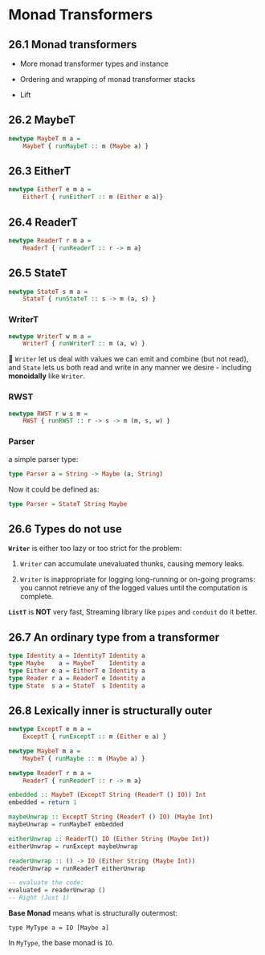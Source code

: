 # Monad Transformers

## 26.1 Monad transformers

* More monad transformer types and instance

* Ordering and wrapping of monad transformer stacks

* Lift

## 26.2 MaybeT

```haskell
newtype MaybeT m a =
    MaybeT { runMaybeT :: m (Maybe a) }
```

## 26.3 EitherT

```haskell
newtype EitherT e m a =
    EitherT { runEitherT :: m (Either e a)}
```

## 26.4 ReaderT

```haskell
newtype ReaderT r m a =
    ReaderT { runReaderT :: r -> m a}
```


## 26.5 StateT

```haskell
newtype StateT s m a =
    StateT { runStateT :: s -> m (a, s) }
```

### WriterT

```haskell
newtype WriterT w m a = 
    WriterT { runWriterT :: m (a, w) }
```

:firecracker: `Writer` let us deal with values we can emit and combine (but not read), and `State` lets us both read and write in any manner we desire - including __monoidally__ like `Writer`.

### RWST

```haskell
newtype RWST r w s m = 
    RWST { runRWST :: r -> s -> m (m, s, w) }
```

### Parser

a simple parser type:

```haskell
type Parser a = String -> Maybe (a, String)
```

Now it could be defined as:

```haskell
type Parser = StateT String Maybe
```

## 26.6 Types do not use

__`Writer`__ is either too lazy or too strict for the problem:

1. `Writer` can accumulate unevaluated thunks, causing memory leaks.

2. `Writer` is inappropriate for logging long-running or on-going programs:
you cannot retrieve any of the logged values until the computation is complete.

__`ListT`__ is __NOT__ very fast, Streaming library like `pipes` and `conduit` do it better.


## 26.7 An ordinary type from a transformer

```haskell
type Identity a = IdentityT Identity a
type Maybe    a = MaybeT    Identity a
type Either e a = EitherT e Identity a
type Reader r a = ReaderT e Identity a
type State  s a = StateT  s Identity a
```

## 26.8 Lexically inner is structurally outer

```haskell
newtype ExceptT e m a =
    ExceptT { runExceptT :: m (Either e a) }

newtype MaybeT m a =
    MaybeT { runMaybe :: m (Maybe a) }

newtype ReaderT r m a =
    ReaderT { runReaderT :: r -> m a}

embedded :: MaybeT (ExceptT String (ReaderT () IO)) Int
embedded = return 1

maybeUnwrap :: ExceptT String (ReaderT () IO) (Maybe Int)
maybeUnwrap = runMaybeT embedded

eitherUnwrap :: ReaderT() IO (Either String (Maybe Int))
eitherUnwrap = runExcept maybeUnwrap

readerUnwrap :: () -> IO (Either String (Maybe Int))
readerUnwrap = runReaderT eitherUnwrap

-- evaluate the code:
evaluated = readerUnwrap ()
-- Right (Just 1)
```

__Base Monad__ means what is structurally outermost:

`type MyType a = IO [Maybe a]`

In `MyType`, the base monad is `IO`.

